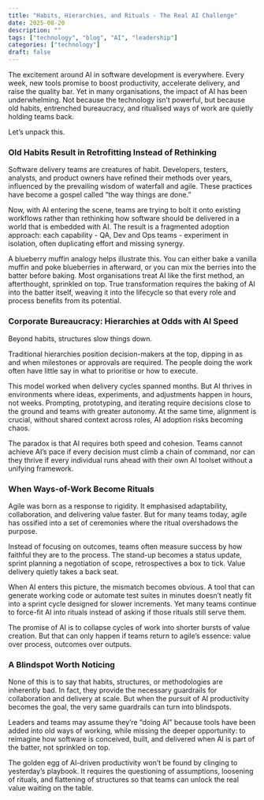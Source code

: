 ```yaml
---
title: "Habits, Hierarchies, and Rituals - The Real AI Challenge"
date: 2025-08-20
description: ""
tags: ["technology", "blog", "AI", "leadership"]
categories: ["technology"]
draft: false
---
```

The excitement around AI in software development is everywhere. Every week, new tools promise to boost productivity, accelerate delivery, and raise the quality bar. Yet in many organisations, the impact of AI has been underwhelming. Not because the technology isn’t powerful, but because old habits, entrenched bureaucracy, and ritualised ways of work are quietly holding teams back.

Let’s unpack this.

### Old Habits Result in Retrofitting Instead of Rethinking

Software delivery teams are creatures of habit. Developers, testers, analysts, and product owners have refined their methods over years, influenced by the prevailing wisdom of waterfall and agile. These practices have become a gospel called “the way things are done.”

Now, with AI entering the scene, teams are trying to bolt it onto existing workflows rather than rethinking how software should be delivered in a world that is embedded with AI. The result is a fragmented adoption approach: each capability -  QA, Dev and Ops teams - experiment in isolation, often duplicating effort and missing synergy.

A blueberry muffin analogy helps illustrate this. You can either bake a vanilla muffin and poke blueberries in afterward, or you can mix the berries into the batter before baking. Most organisations treat AI like the first method, an afterthought, sprinkled on top. True transformation requires the baking of AI into the batter itself, weaving it into the lifecycle so that every role and process benefits from its potential.

### Corporate Bureaucracy: Hierarchies at Odds with AI Speed

Beyond habits, structures slow things down.

​Traditional hierarchies position decision-makers at the top, dipping in as and when milestones or approvals are required. The people doing the work often have little say in what to prioritise or how to execute.

This model worked when delivery cycles spanned months. But AI thrives in environments where ideas, experiments, and adjustments happen in hours, not weeks. Prompting, prototyping, and iterating require decisions close to the ground and teams with greater autonomy. At the same time, alignment is crucial,  without shared context across roles, AI adoption risks becoming chaos.

The paradox is that AI requires both speed and cohesion. Teams cannot achieve AI’s pace if every decision must climb a chain of command, nor can they thrive if every individual runs ahead with their own AI toolset without a unifying framework.

### When Ways-of-Work Become Rituals

Agile was born as a response to rigidity. It emphasised adaptability, collaboration, and delivering value faster. But for many teams today, agile has ossified into a set of ceremonies where the ritual overshadows the purpose.

Instead of focusing on outcomes, teams often measure success by how faithful they are to the process. The stand-up becomes a status update, sprint planning a negotiation of scope, retrospectives a box to tick. Value delivery quietly takes a back seat.

When AI enters this picture, the mismatch becomes obvious. A tool that can generate working code or automate test suites in minutes doesn’t neatly fit into a sprint cycle designed for slower increments. Yet many teams continue to force-fit AI into rituals instead of asking if those rituals still serve them.

The promise of AI is to collapse cycles of work into shorter bursts of value creation. But that can only happen if teams return to agile’s essence: value over process, outcomes over outputs.

### A Blindspot Worth Noticing

None of this is to say that habits, structures, or methodologies are inherently bad. In fact, they provide the necessary guardrails for collaboration and delivery at scale. But when the pursuit of AI productivity becomes the goal, the very same guardrails can turn into blindspots.

Leaders and teams may assume they’re “doing AI” because tools have been added into old ways of working, while missing the deeper opportunity: to reimagine how software is conceived, built, and delivered when AI is part of the batter, not sprinkled on top.

The golden egg of AI-driven productivity won’t be found by clinging to yesterday’s playbook. It requires the questioning of assumptions, loosening of rituals, and flattening of structures so that teams can unlock the real value waiting on the table.